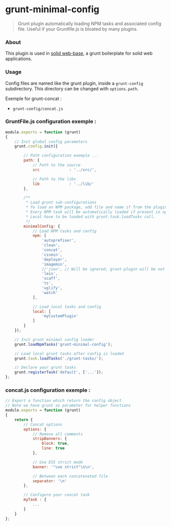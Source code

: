 # grunt-minimal-config

> Grunt plugin automatically loading NPM tasks and associated config file.
Useful if your Gruntfile.js is bloated by many plugins.


### About

This plugin is used in [solid web-base](https://github.com/solid-js/web-base), a grunt boilerplate for solid web applications.


### Usage

Config files are named like the grunt plugin, inside a `grunt-config` subdirectory. This directory can be changed with `options.path`.

Exemple for grunt-concat :
- `grunt-config/concat.js`


### GruntFile.js configuration exemple :

```javascript
module.exports = function (grunt)
{
    // Init global config parameters
    grunt.config.init({

        // Path configuration exemple ...
        path: {
            // Path to the source
            src             : '../src/',

            // Path to the libs
            lib             : '../lib/'
        },

        /**
         * Load grunt sub-configurations
         * To load an NPM package, add file and name if from the plugin name in the grunt-config folder see path.config)
         * Every NPM task will be automatically loaded if present in npm array.
         * Local have to be loaded with grunt.task.loadTasks call.
         */
        minimalConfig: {
            // Load NPM tasks and config
            npm: [
                'autoprefixer',
                'clean',
                'concat',
                'cssmin',
                'deployer',
                'imagemin',
                //'json', // Will be ignored, grunt-plugin will be not loaded
                'less',
                'scaff',
                'ts',
                'uglify',
                'watch'
            ],

            // Load local tasks and config
            local: [
                'myCustomPlugin'
            ]
        }
    });

    // Init grunt minimal config loader
    grunt.loadNpmTasks('grunt-minimal-config');

    // Load local grunt tasks after config is loaded
    grunt.task.loadTasks('./grunt-tasks/');

    // Declare your grunt tasks
    grunt.registerTask('default', ['...']);
};
```


### concat.js configuration exemple :

```javascript
// Export a function which return the config object
// Note we have grunt as parameter for helper functions
module.exports = function (grunt)
{
    return {
        // Concat options
        options: {
            // Remove all comments
            stripBanners: {
                block: true,
                line: true
            },

            // Use ES5 strict mode
            banner: '"use strict"\n\n',

            // Between each concatenated file
            separator: '\n'
        },

        // Configure your concat task
        myTask : {
            ...
        }
    }
};
```